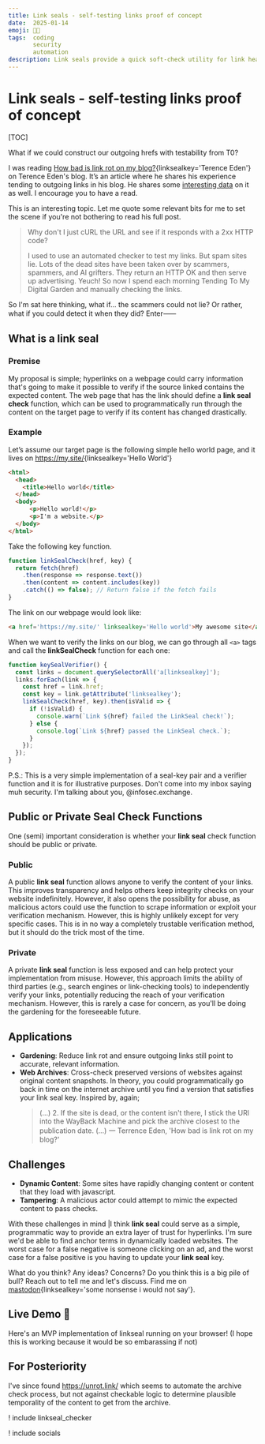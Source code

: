 ```yaml
---
title: Link seals - self-testing links proof of concept
date:  2025-01-14
emoji: ⛓️‍💥
tags:  coding
       security
       automation
description: Link seals provide a quick soft-check utility for link health on your web spaces.
---
```


# Link seals - self-testing links proof of concept

[TOC]

What if we could construct our outgoing hrefs with testability from T0?

I was reading [How bad is link rot on my blog?](https://shkspr.mobi/blog/2024/12/how-bad-is-link-rot-on-my-blog/){linksealkey='Terence Eden'}
on Terence Eden's blog. It’s an article where he shares his experience tending to outgoing links in his blog. He shares
some [interesting data](https://shkspr.mobi/blog/link-rot/) on it as well. I encourage you to have a read.

This is an interesting topic. Let me quote some relevant bits for me to set the scene if you're not bothering to read his full post.  

> Why don't I just cURL the URL and see if it responds with a 2xx HTTP code?  
>  
> I used to use an automated checker to test my links. But spam sites lie. Lots of the dead sites have been taken over by scammers, spammers, and AI grifters. They return an HTTP OK and then serve up advertising. Yeuch! So now I spend each morning Tending To My Digital Garden and manually checking the links.  

So I'm sat here thinking, what if... the scammers could not lie? Or rather, what if you could detect it when they did? Enter⸺  

## What is a link seal

### Premise  

My proposal is simple; hyperlinks on a webpage could carry information that's going to make it possible to verify if the
source linked contains the expected content. The web page that has the link should define a **link seal check** function, which can be used
to programmatically run through the content on the target page to verify if its content has changed drastically.  

### Example  

Let’s assume our target page is the following simple hello world page, and it lives on <https://my.site/>{linksealkey='Hello World'}

```html
<html>  
  <head>  
    <title>Hello world</title>  
  </head>  
  <body>  
      <p>Hello world!</p>  
      <p>I'm a website.</p>  
  </body>  
</html>  
```  

Take the following key function.  

```javascript
function linkSealCheck(href, key) {  
  return fetch(href)
    .then(response => response.text())
    .then(content => content.includes(key))
    .catch(() => false); // Return false if the fetch fails
}
```  

The link on our webpage would look like:  

```html
<a href='https://my.site/' linksealkey='Hello world'>My awesome site</a>  
```  

When we want to verify the links on our blog, we can go through all `<a>` tags and call the **linkSealCheck** function for each one:  

```javascript
function keySealVerifier() {
  const links = document.querySelectorAll('a[linksealkey]');
  links.forEach(link => {
    const href = link.href;
    const key = link.getAttribute('linksealkey');
    linkSealCheck(href, key).then(isValid => {
      if (!isValid) {
        console.warn(`Link ${href} failed the LinkSeal check!`);
      } else {
        console.log(`Link ${href} passed the LinkSeal check.`);
      }
    });
  });
}
```

P.S.: This is a very simple implementation of a seal-key pair and a verifier function and it is for illustrative purposes.
Don't come into my inbox saying muh security. I'm talking about you, @infosec.exchange.

## Public or Private Seal Check Functions  

One (semi) important consideration is whether your **link seal** check function should be public or private.  

### Public  
A public **link seal** function allows anyone to verify the content of your links. This improves transparency and helps others keep integrity checks
on your website indefinitely. However, it also opens the possibility for abuse, as malicious actors could use the function to scrape information or
exploit your verification mechanism. However, this is highly unlikely except for very specific cases. This is in no way a completely trustable verification
method, but it should do the trick most of the time.

### Private  
A private **link seal** function is less exposed and can help protect your implementation from misuse. However, this approach limits the ability of third 
parties (e.g., search engines or link-checking tools) to independently verify your links, potentially reducing the reach of your verification mechanism.
However, this is rarely a case for concern, as you'll be doing the gardening for the foreseeable future.

## Applications  

- **Gardening**: Reduce link rot and ensure outgoing links still point to accurate, relevant information.
- **Web Archives**: Cross-check preserved versions of websites against original content snapshots. In theory, you could programmatically go back in time
  on the internet archive until you find a version that satisfies your link seal key.
  Inspired by, again;
  > (...)
  > 2. If the site is dead, or the content isn't there, I stick the URl into the WayBack Machine and pick the archive closest to the publication date.
  > (...)
  > 一 Terrence Eden, 'How bad is link rot on my blog?'

## Challenges  

- **Dynamic Content**: Some sites have rapidly changing content or content that they load with javascript.
- **Tampering**: A malicious actor could attempt to mimic the expected content to pass checks. 

With these challenges in mind |I think **link seal** could serve as a simple, programmatic way to provide an extra layer of trust for hyperlinks.
I'm sure we'd be able to find anchor terms in dynamically loaded websites. The worst case for a false negative is someone clicking on an ad, and the
worst case for a false positive is you having to update your **link seal** key.

What do you think? Any ideas? Concerns? Do you think this is a big pile of bull? Reach out to tell me and let's discuss. Find me on [mastodon](https://mastodon.social/@cemre){linksealkey='some nonsense i would not say'}.

## Live Demo 🚨

Here's an MVP implementation of linkseal running on your browser! (I hope this is working because it would be so embarassing if not)

## For Posteriority

I've since found <https://unrot.link/> which seems to automate the archive check process, but not against checkable logic to determine plausible temporality of the content to get from the archive.

! include linkseal_checker

! include socials

